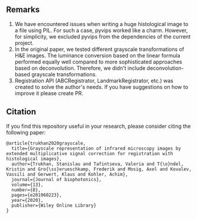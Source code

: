 ## Remarks

1. We have encountered issues when writing a huge histological image to a file using PIL. For such a case, pyvips worked like a charm. However, for simplicity, we excluded pyvips from the dependencies of the current project.
2. In the original paper, we tested different grayscale transformations of H&E images. The luminance conversion based on the linear formula performed equally well compared to more sophisticated approaches based on deconvolution. Therefore, we didn't include deconvolution-based grayscale transformations.
3. Registration API (ABCRegistrator, LandmarkRegistrator, etc.) was created to solve the author's needs. If you have suggestions on how to improve it please create PR.

## Citation
If you find this repository useful in your research, please consider citing the following paper:

```
@article{trukhan2020grayscale,
  title={Grayscale representation of infrared microscopy images by extended multiplicative signal correction for registration with histological images},
  author={Trukhan, Stanislau and Tafintseva, Valeria and T{\o}ndel, Kristin and Gro{\ss}erueschkamp, Frederik and Mosig, Axel and Kovalev, Vassili and Gerwert, Klaus and Kohler, Achim},
  journal={Journal of biophotonics},
  volume={13},
  number={8},
  pages={e201960223},
  year={2020},
  publisher={Wiley Online Library}
}
```

